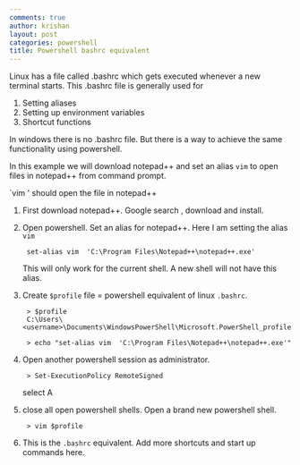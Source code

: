 ```yaml
---
comments: true
author: krishan
layout: post
categories: powershell
title: Powershell bashrc equivalent
---
```


Linux has a file called .bashrc which gets executed whenever a new terminal starts.
This .bashrc file is generally used for

1. Setting aliases
2. Setting up environment variables
3. Shortcut functions

In windows there is no .bashrc file. But there is a way to achieve the same functionality using powershell.

In this example we will download notepad++ and set an alias `vim` to open files in notepad++ from command prompt. 

`vim <filepath>' should open the file in notepad++

1. First download notepad++. Google search , download and install. 
2. Open powershell. Set an alias for notepad++. Here I am setting the alias `vim`
    
        set-alias vim  'C:\Program Files\Notepad++\notepad++.exe'

    This will only work for the current shell. A new shell will not have this alias.
3. Create `$profile` file = powershell equivalent of linux `.bashrc`.

        > $profile
        C:\Users\<username>\Documents\WindowsPowerShell\Microsoft.PowerShell_profile.ps1
        
        > echo "set-alias vim  'C:\Program Files\Notepad++\notepad++.exe'"

4. Open another powershell session as administrator.

        > Set-ExecutionPolicy RemoteSigned

    select A

5. close all open powershell shells. Open a brand new powershell shell.

        > vim $profile

6. This is the `.bashrc` equivalent. Add more shortcuts and start up commands here.